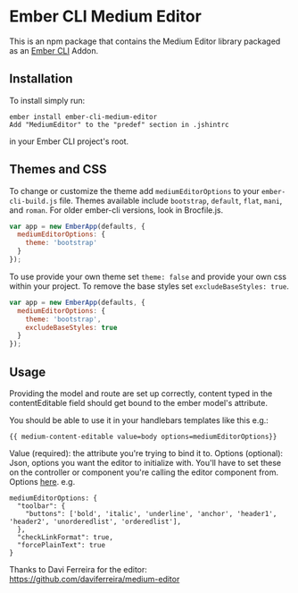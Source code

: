 # Ember CLI Medium Editor

This is an npm package that contains the Medium Editor library
packaged as an [Ember CLI](https://github.com/ember-cli/ember-cli) Addon.


## Installation
To install simply run:

```
ember install ember-cli-medium-editor
Add "MediumEditor" to the "predef" section in .jshintrc
```
in your Ember CLI project's root.

## Themes and CSS
To change or customize the theme add `mediumEditorOptions` to your
`ember-cli-build.js` file. Themes available include `bootstrap`, `default`,
`flat`, `mani`, and `roman`. For older ember-cli versions, look in Brocfile.js.

```javascript
var app = new EmberApp(defaults, {
  mediumEditorOptions: {
    theme: 'bootstrap'
  }
});
```

To use provide your own theme set `theme: false` and provide your own css within
your project. To remove the base styles set `excludeBaseStyles: true`.

```javascript
var app = new EmberApp(defaults, {
  mediumEditorOptions: {
    theme: 'bootstrap',
    excludeBaseStyles: true
  }
});
```

## Usage
Providing the model and route are set up correctly, content typed in the contentEditable field should get bound to the ember model's attribute.

You should be able to use it in your handlebars templates like this e.g.:
```
{{ medium-content-editable value=body options=mediumEditorOptions}}
```
Value (required): the attribute you're trying to bind it to.
Options (optional): Json, options you want the editor to initialize with. You'll have to set these on the controller or component you're calling the editor component from. Options [here](https://github.com/daviferreira/medium-editor). e.g.
```
mediumEditorOptions: {
  "toolbar": {
    "buttons": ['bold', 'italic', 'underline', 'anchor', 'header1', 'header2', 'unorderedlist', 'orderedlist'],
  },
  "checkLinkFormat": true,
  "forcePlainText": true
}
```

Thanks to Davi Ferreira for the editor:
https://github.com/daviferreira/medium-editor

